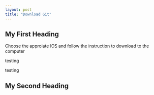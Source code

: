 ```yaml
---
layout: post
title: "Download Git"
---
```

<h2>My First Heading</h2>
<p>Choose the approiate IOS and follow the instruction to download to the computer<p>
testing 
  
  testing 
<h2>My Second Heading<h2>
  

